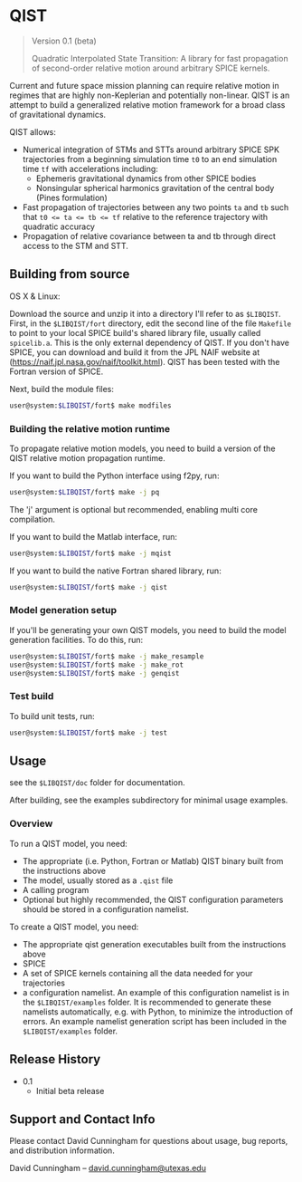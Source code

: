 # QIST
> Version 0.1 (beta)
>
> Quadratic Interpolated State Transition: A library for fast propagation of
> second-order relative motion around arbitrary SPICE kernels.

Current and future space mission planning can require relative motion in regimes 
that are highly non-Keplerian and potentially non-linear.
QIST is an attempt to build a generalized relative motion framework for a broad class
of gravitational dynamics. 

QIST allows:
* Numerical integration of STMs and STTs around arbitrary SPICE SPK trajectories from a beginning simulation time ``t0`` to an end simulation time ``tf`` with accelerations including:
	* Ephemeris gravitational dynamics from other SPICE bodies
	* Nonsingular spherical harmonics gravitation of the central body (Pines formulation)
* Fast propagation of trajectories between any two points ``ta`` and ``tb`` such that ``t0 <= ta <= tb <= tf`` relative to the reference trajectory with quadratic accuracy
* Propagation of relative covariance between ta and tb through direct access to the STM and STT.


## Building from source

OS X & Linux:

Download the source and unzip it into a directory I'll refer to as ``$LIBQIST``.
First, in the ``$LIBQIST/fort`` directory, edit the second line of the file ``Makefile``
to point to your local SPICE build's shared library file, usually called ``spicelib.a``.
This is the only external dependency of QIST.
If you don't have SPICE, you can download and build it from the JPL NAIF website at 
(<https://naif.jpl.nasa.gov/naif/toolkit.html>).
QIST has been tested with the Fortran version of SPICE.

Next, build the module files:
```sh
user@system:$LIBQIST/fort$ make modfiles
```
### Building the relative motion runtime
To propagate relative motion models, you need to build a version of the QIST
relative motion propagation runtime.

If you want to build the Python interface using f2py, run:
```sh
user@system:$LIBQIST/fort$ make -j pq
```
The 'j' argument is optional but recommended, enabling multi core compilation.

If you want to build the Matlab interface, run:
```sh
user@system:$LIBQIST/fort$ make -j mqist
```
If you want to build the native Fortran shared library, run:
```sh
user@system:$LIBQIST/fort$ make -j qist
```

### Model generation setup

If you'll be generating your own QIST models, you need to build the model
generation facilities. To do this, run:
```sh
user@system:$LIBQIST/fort$ make -j make_resample
user@system:$LIBQIST/fort$ make -j make_rot
user@system:$LIBQIST/fort$ make -j genqist
```

### Test build

To build unit tests, run:
```sh
user@system:$LIBQIST/fort$ make -j test
```

## Usage 

see the ``$LIBQIST/doc`` folder for documentation.

After building, see the examples subdirectory for minimal usage examples.

### Overview
To run a QIST model, you need:
* The appropriate (i.e. Python, Fortran or Matlab) QIST binary built from the instructions above
* The model, usually stored as a ``.qist`` file
* A calling program
* Optional but highly recommended, the QIST configuration parameters should be stored in a configuration namelist.

To create a QIST model, you need:
* The appropriate qist generation executables built from the instructions above
* SPICE
* A set of SPICE kernels containing all the data needed for your trajectories
* a configuration namelist. An example of this configuration namelist is in the ``$LIBQIST/examples`` folder. It is recommended to generate these namelists automatically, e.g. with Python, to minimize the introduction of errors. An example namelist generation script has been included in the ``$LIBQIST/examples`` folder.

## Release History
* 0.1
    * Initial beta release

## Support and Contact Info

Please contact David Cunningham for questions about usage, bug reports, and distribution information.

David Cunningham – david.cunningham@utexas.edu
